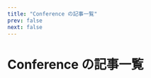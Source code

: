 ```yaml
---
title: "Conference の記事一覧"
prev: false
next: false
---
```


# Conference の記事一覧

<PostCardList :posts='[
  {
    "title": "SRE NEXT 2025に行ってきた",
    "date": "2025-07-13",
    "tags": [
      "web開発",
      "Conference"
    ],
    "thumbnail": "/images/20250713/1000007961.jpg",
    "excerpt": "SRE NEXT 2025に行ってきた  SRE NEXT 2025に参加してきました、今回は一般参加なのでブース運営なしのシンプルなやつ",
    "path": "/posts/20250713"
  }
]' />
